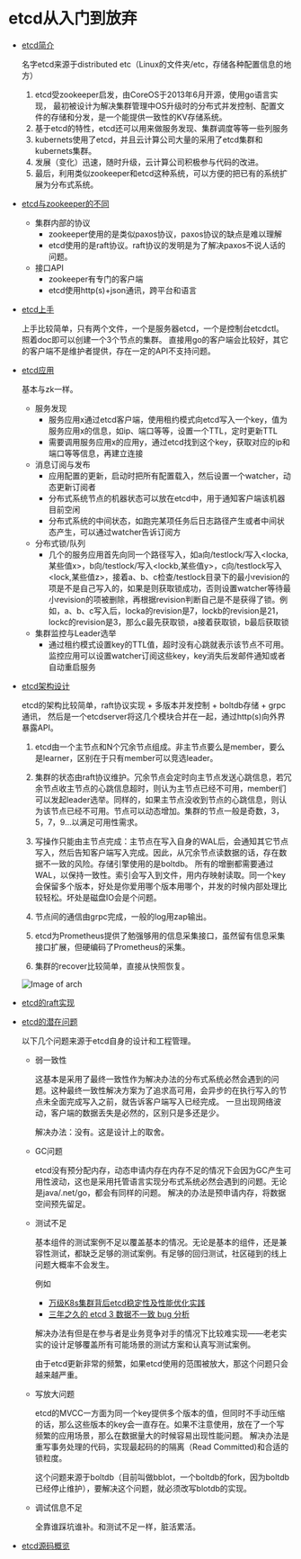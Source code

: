 # etcd从入门到放弃
- [etcd简介](etcd-intro)
  
    名字etcd来源于distributed etc（Linux的文件夹/etc，存储各种配置信息的地方）

    1. etcd受zookeeper启发，由CoreOS于2013年6月开源，使用go语言实现， 最初被设计为解决集群管理中OS升级时的分布式并发控制、配置文件的存储和分发，是一个能提供一致性的KV存储系统。
    2. 基于etcd的特性，etcd还可以用来做服务发现、集群调度等等一些列服务
    3. kubernets使用了etcd，并且云计算公司大量的采用了etcd集群和kubernets集群。
    4. 发展（变化）迅速，随时升级，云计算公司积极参与代码的改进。
    5. 最后，利用类似zookeeper和etcd这种系统，可以方便的把已有的系统扩展为分布式系统。
   
- [etcd与zookeeper的不同](etcd-diff-zookeeper)
  - 集群内部的协议
    - zookeeper使用的是类似paxos协议，paxos协议的缺点是难以理解
    - etcd使用的是raft协议。raft协议的发明是为了解决paxos不说人话的问题。
  - 接口API
    - zookeeper有专门的客户端
    - etcd使用http(s)+json通讯，跨平台和语言
- [etcd上手](etcd-demo)
  
  上手比较简单，只有两个文件，一个是服务器etcd，一个是控制台etcdctl。照着doc即可以创建一个3个节点的集群。
  直接用go的客户端会比较好，其它的客户端不是维护者提供，存在一定的API不支持问题。

- [etcd应用](etcd-usage)
  
  基本与zk一样。
  
  - 服务发现
    - 服务应用x通过etcd客户端，使用租约模式向etcd写入一个key，值为服务应用x的信息，如ip、端口等等，设置一个TTL，定时更新TTL
    - 需要调用服务应用x的应用y，通过etcd找到这个key，获取对应的ip和端口等等信息，再建立连接
  - 消息订阅与发布
    - 应用配置的更新，启动时把所有配置载入，然后设置一个watcher，动态更新订阅者
    - 分布式系统节点的机器状态可以放在etcd中，用于通知客户端该机器目前空闲
    - 分布式系统的中间状态，如跑完某项任务后日志路径产生或者中间状态产生，可以通过watcher告诉订阅方
  - 分布式锁/队列
    - 几个的服务应用首先向同一个路径写入，如a向/testlock/写入<locka,某些值x>，b向/testlock/写入<lockb,某些值y>，c向/testlock写入<lock,某些值z>，接着a、b、c检查/testlock目录下的最小revision的项是不是自己写入的，如果是则获取锁成功，否则设置watcher等待最小revision的项被删除，再根据revision判断自己是不是获得了锁。例如，a、b、c写入后，locka的revision是7，lockb的revision是21，lockc的revision是3，那么c最先获取锁，a接着获取锁，b最后获取锁
  - 集群监控与Leader选举
    - 通过租约模式设置key的TTL值，超时没有心跳就表示该节点不可用。监控应用可以设置watcher订阅这些key，key消失后发邮件通知或者自动重启服务

- [etcd架构设计](etcd-arch)
  
  etcd的架构比较简单，raft协议实现 + 多版本并发控制 + boltdb存储 + grpc通讯， 然后是一个etcdserver将这几个模块合并在一起，通过http(s)向外界暴露API。
  
  1. etcd由一个主节点和N个冗余节点组成。非主节点要么是member，要么是learner，区别在于只有member可以竞选leader。

  2. 集群的状态由raft协议维护。冗余节点会定时向主节点发送心跳信息，若冗余节点收主节点的心跳信息超时，则认为主节点已经不可用，member们可以发起leader选举。同样的，如果主节点没收到节点的心跳信息，则认为该节点已经不可用。节点可以动态增加。集群的节点一般是奇数，3，5，7，9...以满足可用性需求。

  3. 写操作只能由主节点完成：主节点在写入自身的WAL后，会通知其它节点写入，然后告知客户端写入完成。因此，从冗余节点读数据的话，存在数据不一致的风险。存储引擎使用的是boltdb。
    所有的增删都需要通过WAL，以保持一致性。索引会写入到文件，用内存映射读取。同一个key会保留多个版本，好处是你爱用哪个版本用哪个，并发的时候内部处理比较轻松。坏处是磁盘IO会是个问题。

  4. 节点间的通信由grpc完成，一般的log用zap输出。

  5. etcd为Prometheus提供了勉强够用的信息采集接口，虽然留有信息采集接口扩展，但硬编码了Prometheus的采集。
   
  6. 集群的recover比较简单，直接从快照恢复。

  ![Image of arch](https://static001.infoq.cn/resource/image/31/b2/31ac4dbb96e2336a0a415250c2fce5b2.png)
- [etcd的raft实现](etcd-raft)
- [etcd的潜在问题](etcd-potenial-issues)

    以下几个问题来源于etcd自身的设计和工程管理。

  - 弱一致性
  
    这基本是采用了最终一致性作为解决办法的分布式系统必然会遇到的问题。这种最终一致性解决方案为了追求高可用，会异步的在执行写入的节点未全面完成写入之前，就告诉客户端写入已经完成。
    一旦出现网络波动，客户端的数据丢失是必然的，区别只是多还是少。

    解决办法：没有。这是设计上的取舍。
    
  - GC问题

    etcd没有预分配内存，动态申请内存在内存不足的情况下会因为GC产生可用性波动，这也是采用托管语言实现分布式系统必然会遇到的问题。无论是java/.net/go，都会有同样的问题。
    解决的办法是预申请内存，将数据空间预先留足。

  - 测试不足

    基本组件的测试案例不足以覆盖基本的情况。无论是基本的组件，还是兼容性测试，都缺乏足够的测试案例。有足够的回归测试，社区碰到的线上问题大概率不会发生。
    
    例如
    - [万级K8s集群背后etcd稳定性及性能优化实践](https://www.cnblogs.com/tencent-cloud-native/p/13614986.html)
    - [三年之久的 etcd 3 数据不一致 bug 分析](http://dockone.io/article/10077)

    解决办法有但是在参与者是业务竞争对手的情况下比较难实现——老老实实的设计足够覆盖所有可能场景的测试方案和认真写测试案例。

    由于etcd更新非常的频繁，如果etcd使用的范围被放大，那这个问题只会越来越严重。

  - 写放大问题
  
    etcd的MVCC一方面为同一个key提供多个版本的值，但同时不手动压缩的话，那么这些版本的key会一直存在。如果不注意使用，放在了一个写频繁的应用场景，那么在数据量大的时候容易出现性能问题。
    解决办法是重写事务处理的代码，实现最起码的的隔离（Read Committed)和合适的锁粒度。

    这个问题来源于boltdb（目前叫做bblot，一个boltdb的fork，因为boltdb已经停止维护），要解决这个问题，就必须改写blotdb的实现。
  
  - 调试信息不足
  
    全靠谁踩坑谁补。和测试不足一样，脏活累活。

- [etcd源码概览](etcd_source.md)
